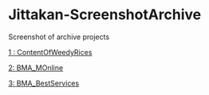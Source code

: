 # Jittakan-ScreenshotArchive

Screenshot of archive projects 

[1 :  ContentOfWeedyRices](https://github.com/jittakan-dev/Jittakan-ScreenshotArchive/tree/9a37f835ea4b5c276e71129e19977ab5bd4240af/ContentOfWeedyRices)

[2:  BMA_MOnline](https://github.com/jittakan-dev/Jittakan-ScreenshotArchive/tree/2f746a2c505b851c4585d7163e14cd72a512a74e/BMA_MOnline)

[3:  BMA_BestServices](https://github.com/jittakan-dev/Jittakan-ScreenshotArchive/tree/2f746a2c505b851c4585d7163e14cd72a512a74e/BMA_BestServices)

